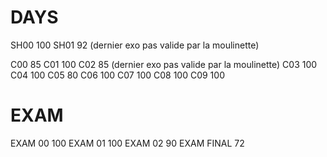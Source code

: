 # DAYS
SH00 100 
SH01 92 (dernier exo pas valide par la moulinette) 
 
C00 85 
C01 100 
C02 85 (dernier exo pas valide par la moulinette) 
C03 100 
C04 100 
C05 80 
C06 100 
C07 100 
C08 100 
C09 100 
 
# EXAM 
 
EXAM 00 100 
EXAM 01 100 
EXAM 02 90 
EXAM FINAL 72 